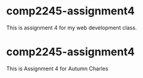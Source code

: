 # comp2245-assignment4
This is assignment 4 for my web development class.

# comp2245-assignment4
This is Assignment 4 for Autumn Charles
